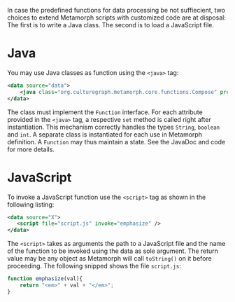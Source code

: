 In case the predefined functions for data processing be not suffiecient, two
choices to extend Metamorph scripts with customized code are at disposal: The
first is to write a Java class. The second is to load a JavaScript file.

# Java

You may use Java classes as function using the `<java>` tag: 

```xml
<data source="data">
	<java class="org.culturegraph.metamorph.core.functions.Compose" prefix="Hula " />
</data>
```

The class must implement the `Function` interface. For each attribute
provided in the `<java>` tag, a respective `set` method is called
right after instantiation. This mechanism correctly handles the types `String`, `boolean` and `int`. A separate class is instantiated for
each use in Metamorph definition. A `Function` may thus maintain a state. See the
JavaDoc and code for more details.

# JavaScript

To invoke a JavaScript function use the `<script>` tag as shown in the following listing:
 
```xml
<data source="X">
   <script file="script.js" invoke="emphasize" />
</data>
```

The `<script>` takes as arguments the path to a JavaScript file and the name
of the function to be invoked using the data as sole argument. The return value
may be any object as Metamorph will call `toString()` on it before
proceeding. The following snipped shows the file `script.js`:

```javascript
function emphasize(val){
	return "<em>" + val + "</em>";
}
```